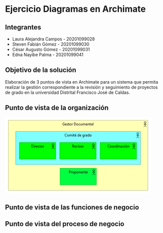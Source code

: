 # Ejercicio Diagramas en Archimate

## Integrantes
* Laura Alejandra Campos - 20201099028
* Steven Fabián Gómez - 20201099030
* César Augusto Gómez - 20201099031
* Edna Nayibe Palma - 20201099041

## Objetivo de la solución
Elaboración de 3 puntos de vista en Archimate para un sistema que permita realizar la gestión correspondiente a la revisión y seguimiento de proyectos de grado en la universidad Distrital Francisco José de Caldas.

## Punto de vista de la organización
![organización](imagenes/organizacion.bmp)

## Punto de vista de las funciones de negocio


## Punto de vista del proceso de negocio
